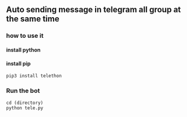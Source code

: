 ## Auto sending message in telegram all group at the same time

### how to use it

#### install python
#### install pip
```
pip3 install telethon
```

### Run the bot

```
cd (directory)
python tele.py
```
